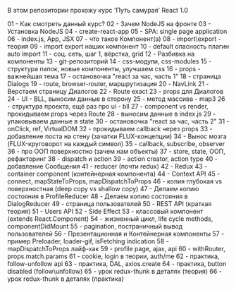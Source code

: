 В этом репозитории прохожу курс 'Путь самурая' React 1.0

01 - Как смотреть данный курс?
02 - Зачем NodeJS на фронте
03 - Установка NodeJS
04 - create-react-app
05 - SPA: single page application
06 - index.js, App, JSX
07 - что такое Компонент(а)
08 - import\export - теория
09 - import export наших компонент
10 - default опасность плагин auto import
11 - соц. сеть, шаг 1, вёрстка, grid
12 - Разбивка на компоненты
13 - git-репозиторий
14 - css-модули, css-modules
15 - структура папок, новые компоненты, улучшаем css
16 - props - важнейшая тема
17 - остановочка "react за час, часть 1"
18 - страница Dialogs
19 - route, browser-router, маршрутизация
20 - NavLink
21 - Верстаем страницу Диалогов
22 - Route exact
23 - props для Диалогов
24 - UI - BLL, выносим данные в сторону
25 - метод массива - map3
26 - структура проекта, ещё раз про ui - bll
27 - component vs render, прокидываем props через Route
28 - выносим данные в index.js
29 - упаковываем данные в state
30 - остановочка "react за час, часть 2"
31 - onClick, ref, VirtualDOM
32 - прокидываем callback через props
33 - добавление поста на стену (зачатки FLUX-концепции)
34 - Вынос мозга (FLUX-круговорот на каждый символ)
35 - callback, subscribe, observer
36 - про ООП поверхностно (зачем нам объекты)
37 - store, state, ООП, рефакторинг
38 - dispatch и action
39 - action creator, action type
40 - добавление Сообщения
41 - reducer (почти redux)
42 - Redux
43 - container component (контейнерная компонента)
44 - Context API
45 - connect, mapStateToProps, mapDispatchToProps
46 - копия глубокая vs поверхностная (deep copy vs shallow copy)
47 - Делаем копию состояния в ProfileReducer
48 - Делаем копию состояния в DialogReducer
49 - страница пользователей
50 - REST API (краткая теория)
51 - Users API
52 - Side Effect
53 - классовый компонент (extends React.Component)
54 - жизненный цикл, life cycle methods, componentDidMount
55 - pagination, постраничный вывод пользователей
56 - Презентационная и Контейнерная компоненты
57 - пример Preloader, loader-gif, isFetching indication
58 - mapDispatchToProps лайф-хак
59 - profile page, ajax, api
60 - withRouter, props.match.params
61 - cookie, login в теории, auth/me
62 - практика, follow-unfollow api
63 - практика, DAL, axios.create
64 - практика, button disabled (follow\unfollow)
65 - урок redux-thunk в деталях (теория)
66 - урок redux-thunk в деталях (практика)

